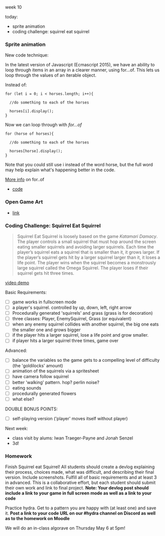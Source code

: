 week 10

today:
- sprite animation
- coding challenge: squirrel eat squirrel

### Sprite animation

New code technique:

In the latest version of Javascript (Ecmascript 2015), we have an ability to loop through items in an array in a clearer manner, using for...of. This lets us loop through the values of an iterable object.

Instead of:

```
for (let i = 0; i < horses.length; i++){

  //do something to each of the horses
  
  horses[i].display();
}
```

Now we can loop through with *for...of*

```
for (horse of horses){
  
  //do something to each of the horses
  
  horses[horse].display();
}
```

Note that you could still use i instead of the word horse, but the full word may help explain what's happening better in the code.

[More info](https://www.w3schools.com/jsref/jsref_forof.asp) on for..of

- [code](https://editor.p5js.org/2sman/sketches/1b-OxDxrL)

### Open Game Art

- [link](https://opengameart.org/)

### Coding Challenge: Squirrel Eat Squirrel

> Squirrel Eat Squirrel is loosely based on the game *Katamari Damacy*. The player controls a small squirrel that must hop around the screen eating smaller squirrels and avoiding larger squirrels. Each time the player’s squirrel eats a squirrel that is smaller than it, it grows larger. If the player’s squirrel gets hit by a larger squirrel larger than it, it loses a life point. The player wins when the squirrel becomes a monstrously large squirrel called the Omega Squirrel. The player loses if their squirrel gets hit three times.

[video demo](https://www.youtube.com/watch?v=xB1sLRfcWj4)

Basic Requirements:

- [ ] game works in fullscreen mode
- [ ] a player's squirrel. controlled by up, down, left, right arrow
- [ ] Procedurally generated 'squirrels' and grass (grass is for decoration)
- [ ] three classes: Player, EnemySquirrel, Grass (or equivalent)
- [ ] when any enemy squirrel collides with another squirrel, the big one eats the smaller one and grows bigger
- [ ] if the player hits a larger squirrel, lose a life point and grow smaller.
- [ ] if player hits a larger squirrel three times, game over

Advanced:

- [ ] balance the variables so the game gets to a compelling level of difficulty (the 'goldilocks' amount)
- [ ] animation of the squirrels via a spritesheet
- [ ] have camera follow squirrel
- [ ] better 'walking' pattern. hop? perlin noise?
- [ ] eating sounds
- [ ] procedurally generated flowers
- [ ] what else?

DOUBLE BONUS POINTS:
- [ ] self-playing version ('player' moves itself without player)

Next week:

- class visit by alums: Iwan Traeger-Payne and Jonah Senzel
- 3d!

### Homework

Finish Squirrel eat Squirrel! All students should create a devlog explaining their process, choices made, what was difficult, and describing their final version. Include screenshots. Fulfill all of basic requirements and at least 3 in advanced. This is a collaborative effort, but each student should submit their own work and link to final project. **Note: Your devlog post should include a link to your game in full screen mode as well as a link to your code**

Practice hydra. Get to a pattern you are happy with (at least one) and save it. **Post a link to your code URL on our #hydra channel on Discord as well as to the homework on Moodle**

We will do an in-class algorave on Thursday May 6 at 5pm!
